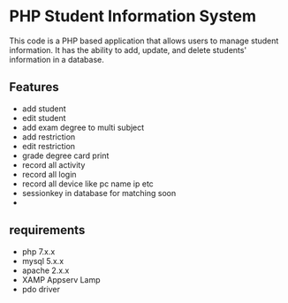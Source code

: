 # PHP Student Information System
This code is a PHP based application that allows users to manage student information. It has the ability to add, update, and delete students' information in a database.

## Features

- add student
- edit student
- add exam degree to multi subject
- add restriction
- edit restriction
- grade degree card print
- record all activity
- record all login
- record all device like pc name ip etc
- sessionkey in database for matching soon
- 

## requirements
 - php 7.x.x 
 - mysql 5.x.x
 - apache 2.x.x
 - XAMP Appserv Lamp
 - pdo driver
 
 
